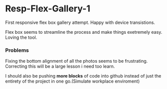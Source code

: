 # Resp-Flex-Gallery-1

First responsive flex box gallery attempt.
Happy with device transistions.

Flex box seems to streamline the process and make things exetremely easy. Loving the tool.


<h3> Problems </h3>

Fixing the bottom alignment of all the photos seems to be frustrating. Correcting this will be a large lesson i need too learn.

I should also be pushing <strong>more blocks</strong> of code into github instead of just the entirety of the project in one go.(Simulate workplace enviroment)

